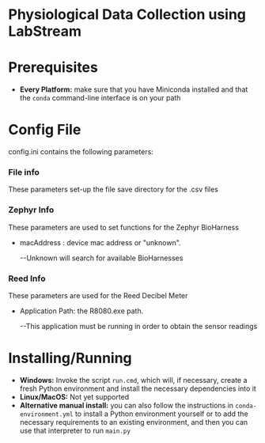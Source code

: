 # Physiological Data Collection using LabStream

Prerequisites
============
- **Every Platform:** make sure that you have Miniconda installed and that the
  `conda` command-line interface is on your path

Config File
============

config.ini contains the following parameters:

### File info
These parameters set-up the file save directory for the .csv files

### Zephyr Info
These parameters are used to set functions for the Zephyr BioHarness
- macAddress : device mac address or "unknown". 

    --Unknown will search for available BioHarnesses

### Reed Info
These parameters are used for the Reed Decibel Meter
- Application Path: the R8080.exe path. 

    --This application must be running in order to obtain the sensor readings

Installing/Running
==================

- **Windows:** Invoke the script `run.cmd`, which will, if necessary, create a fresh Python 
  environment and install the necessary dependencies into it
- **Linux/MacOS:** Not yet supported
- **Alternative manual install:** you can also follow the instructions in 
  `conda-environment.yml` to install a Python environment yourself or to add the
  necessary requirements to an existing environment, and then you can use that
  interpreter to run `main.py`
